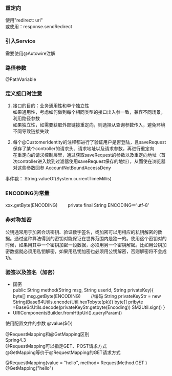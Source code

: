 ### 重定向
使用"redirect: url"  
或使用：response.sendRedirect

### 引入Service
需要使用@Autowire注解

### 路径参数
@PathVariable

### 定义接口时注意
1. 接口的目的：业务通用性和单个独立性  
如果通用性，考虑如何做到每个相同类型的接口出入参一致，兼容不同场景，利用路径参数  
如果独立性，如需要获取外部链接重定向，则选择从查询参数传入，避免环境不同导致链接失效    

2. 每个@CustomerIdentity的注释都进行了验证用户是否登陆，且saveRequest保存了某个controller的请求头、请求地址以及请求参数，再进行重定向  
在重定向的请求控制层里，通过获取saveRequest的参数以及重定向地址（首次controller进入跳到过滤器使用saveRequest保存的地址），从而使在浏览器对这些参数回参
AccountNotBoundAccessDeny

事件戳：
String.valueOf(System.currentTimeMillis)

### ENCODING为常量
xxx.getByte(ENCODING)　　
private final String ENCODING＝'utf-8'

### 非对称加密
公钥通常用于加密会话密钥、验证数字签名，或加密可以用相应的私钥解密的数据。通过这种算法得到的密钥对能保证在世界范围内是独一的。使用这个密钥对的时候，如果用其中一个密钥加密一段数据，必须用另一个密钥解密。比如用公钥加密数据就必须用私钥解密，如果用私钥加密也必须用公钥解密，否则解密将不会成功。

### 验签以及签名（加密）
* 国密  
 public String method(String msg, String userId, String privateKey){
   byte[] msg.getByte(ENCODING)　　 //编码
   String privateKeyStr = new String(Base64Utils.encode(Util.hexTobyte(pk)))
   byte[] pribyte =Base64Utils.decode(privateKeyStr.getbyte(Encoding))
   SM2Util.sign()
 }
* URIComponentsBuilder.fromHttpUrl().queryParam()

使用配置文件的参数
@value(${})


@RequestMapping和@GetMapping区别  
Spring4.3  
@RequestMapping可以指定GET、POST请求方式  
@GetMapping等价于@RequestMapping的GET请求方式  

@RequestMapping(value = "hello", method= RequestMethod.GET )  
@GetMapping("hello")  

